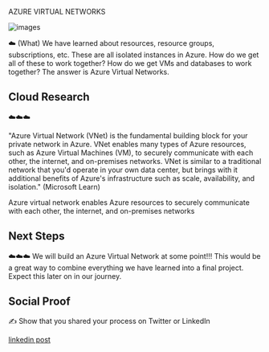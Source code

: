 AZURE VIRTUAL NETWORKS


![images](https://user-images.githubusercontent.com/102994059/201133626-407df8c9-8a42-451a-819a-ca9c8a9fa425.png)



☁️ (What) We have learned about resources, resource groups, subscriptions, etc. These are all isolated instances in Azure. How do we get all of these to work together? How do we get VMs and databases to work together? The answer is Azure Virtual Networks. 




## Cloud Research

☁️☁️☁️

"Azure Virtual Network (VNet) is the fundamental building block for your private network in Azure. VNet enables many types of Azure resources, such as Azure Virtual Machines (VM), to securely communicate with each other, the internet, and on-premises networks. VNet is similar to a traditional network that you'd operate in your own data center, but brings with it additional benefits of Azure's infrastructure such as scale, availability, and isolation." (Microsoft Learn)


Azure virtual network enables Azure resources to securely communicate with each other, the internet, and on-premises networks


## Next Steps

☁️☁️☁️ We will build an Azure Virtual Network at some point!!! This would be a great way to combine everything we have learned into a final project. Expect this later on in our journey. 

## Social Proof

✍️ Show that you shared your process on Twitter or LinkedIn

[linkedin post](https://www.linkedin.com/feed/update/urn:li:activity:6996926898781970432/)
